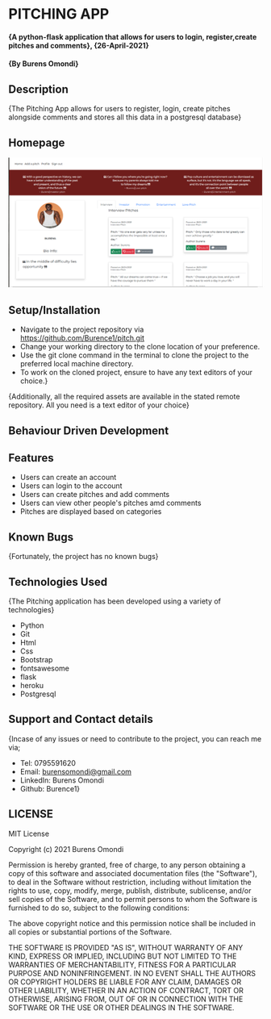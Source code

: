 # PITCHING APP
#### {A python-flask application that allows for users to login, register,create pitches and comments}, {26-April-2021}
#### {By Burens Omondi}
## Description
{The Pitching App allows for users to register, login, create pitches alongside comments and stores all this data in a postgresql database}

## Homepage
<img src="./app/static/images/home.png"
     alt="Homepage"
     style="float: center; margin-right: 10px;" />

## Setup/Installation
* Navigate to the project repository via https://github.com/Burence1/pitch.git
* Change your working directory to the clone location of your preference.
* Use the git clone command in the terminal to clone the project to the preferred local machine directory.
* To work on the cloned project, ensure to have any text editors of your choice.}

{Additionally, all the required assets are available in the stated remote repository. All you need is a text editor of your choice}

## Behaviour Driven Development
## Features
* Users can create an account
* Users can login to the account
* Users can create pitches and add comments
* Users can view other people's pitches amd comments
* Pitches are displayed based on categories


## Known Bugs
{Fortunately, the project has no known bugs}

## Technologies Used
{The Pitching application has been developed using a variety of technologies}

* Python
* Git
* Html
* Css
* Bootstrap
* fontsawesome
* flask
* heroku
* Postgresql

## Support and Contact details
{Incase of any issues or need to contribute to the project, you can reach me via;
 * Tel: 0795591620
 * Email: burensomondi@gmail.com
 * LinkedIn: Burens Omondi
 * Github: Burence1}

## LICENSE

MIT License

Copyright (c) 2021 Burens Omondi

Permission is hereby granted, free of charge, to any person obtaining a copy
of this software and associated documentation files (the "Software"), to deal
in the Software without restriction, including without limitation the rights
to use, copy, modify, merge, publish, distribute, sublicense, and/or sell
copies of the Software, and to permit persons to whom the Software is
furnished to do so, subject to the following conditions:

The above copyright notice and this permission notice shall be included in all
copies or substantial portions of the Software.

THE SOFTWARE IS PROVIDED "AS IS", WITHOUT WARRANTY OF ANY KIND, EXPRESS OR
IMPLIED, INCLUDING BUT NOT LIMITED TO THE WARRANTIES OF MERCHANTABILITY,
FITNESS FOR A PARTICULAR PURPOSE AND NONINFRINGEMENT. IN NO EVENT SHALL THE
AUTHORS OR COPYRIGHT HOLDERS BE LIABLE FOR ANY CLAIM, DAMAGES OR OTHER
LIABILITY, WHETHER IN AN ACTION OF CONTRACT, TORT OR OTHERWISE, ARISING FROM,
OUT OF OR IN CONNECTION WITH THE SOFTWARE OR THE USE OR OTHER DEALINGS IN THE
SOFTWARE.